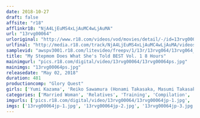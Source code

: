 ```yaml
---
date: 2018-10-27
draft: false
affsite: "r18"
afflinkr18: "NjA4LjEuMS4xLjAuMC4wLjAuMA"
url: "13rvg00064"
urloriginal: "http://www.r18.com/videos/vod/movies/detail/-/id=13rvg00064"
urlfinal: "http://media.r18.com/track/NjA4LjEuMS4xLjAuMC4wLjAuMA/videos/vod/movies/detail/-/id=13rvg00064"
samplevid: "awspv3001.r18.com/litevideo/freepv/1/13r/13rvg064/13rvg064_dmb_w.mp4"
title: "My Stepmom Does What She's Told BEST Vol. 1 8 Hours"
mainimgurl: "pics.r18.com/digital/video/13rvg00064/13rvg00064ps.jpg"
mainimgs: "13rvg00064ps.jpg"
releasedate: "May 02, 2018"
duration: 481
productioncomp: "Glory Quest"
girls: ['Yumi Kazama', 'Reiko Sawamura (Honami Takasaka, Masumi Takasaka)', 'Nozomi Hatzuki', 'Reiko Kobayakawa', 'Shiho Aoi', 'Yuika Takashima', 'Rena Fukiishi', 'Yuri Nikaido']
categories: ['Married Woman', 'Relatives', 'Training', 'Compilation', 'Over 4 Hours', 'Hi-Def']
imgurls: ['pics.r18.com/digital/video/13rvg00064/13rvg00064jp-1.jpg', 'pics.r18.com/digital/video/13rvg00064/13rvg00064jp-2.jpg', 'pics.r18.com/digital/video/13rvg00064/13rvg00064jp-3.jpg', 'pics.r18.com/digital/video/13rvg00064/13rvg00064jp-4.jpg', 'pics.r18.com/digital/video/13rvg00064/13rvg00064jp-5.jpg', 'pics.r18.com/digital/video/13rvg00064/13rvg00064jp-6.jpg', 'pics.r18.com/digital/video/13rvg00064/13rvg00064jp-7.jpg', 'pics.r18.com/digital/video/13rvg00064/13rvg00064jp-8.jpg', 'pics.r18.com/digital/video/13rvg00064/13rvg00064jp-9.jpg', 'pics.r18.com/digital/video/13rvg00064/13rvg00064jp-10.jpg', 'pics.r18.com/digital/video/13rvg00064/13rvg00064jp-11.jpg', 'pics.r18.com/digital/video/13rvg00064/13rvg00064jp-12.jpg', 'pics.r18.com/digital/video/13rvg00064/13rvg00064jp-13.jpg', 'pics.r18.com/digital/video/13rvg00064/13rvg00064jp-14.jpg', 'pics.r18.com/digital/video/13rvg00064/13rvg00064jp-15.jpg', 'pics.r18.com/digital/video/13rvg00064/13rvg00064jp-16.jpg', 'pics.r18.com/digital/video/13rvg00064/13rvg00064jp-17.jpg', 'pics.r18.com/digital/video/13rvg00064/13rvg00064jp-18.jpg', 'pics.r18.com/digital/video/13rvg00064/13rvg00064jp-19.jpg', 'pics.r18.com/digital/video/13rvg00064/13rvg00064jp-20.jpg']
imgs: ['13rvg00064jp-1.jpg', '13rvg00064jp-2.jpg', '13rvg00064jp-3.jpg', '13rvg00064jp-4.jpg', '13rvg00064jp-5.jpg', '13rvg00064jp-6.jpg', '13rvg00064jp-7.jpg', '13rvg00064jp-8.jpg', '13rvg00064jp-9.jpg', '13rvg00064jp-10.jpg', '13rvg00064jp-11.jpg', '13rvg00064jp-12.jpg', '13rvg00064jp-13.jpg', '13rvg00064jp-14.jpg', '13rvg00064jp-15.jpg', '13rvg00064jp-16.jpg', '13rvg00064jp-17.jpg', '13rvg00064jp-18.jpg', '13rvg00064jp-19.jpg', '13rvg00064jp-20.jpg']
---
```

